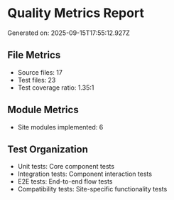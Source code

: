 
# Quality Metrics Report
Generated on: 2025-09-15T17:55:12.927Z

## File Metrics
- Source files: 17
- Test files: 23
- Test coverage ratio: 1.35:1

## Module Metrics
- Site modules implemented: 6

## Test Organization
- Unit tests: Core component tests
- Integration tests: Component interaction tests
- E2E tests: End-to-end flow tests
- Compatibility tests: Site-specific functionality tests
  